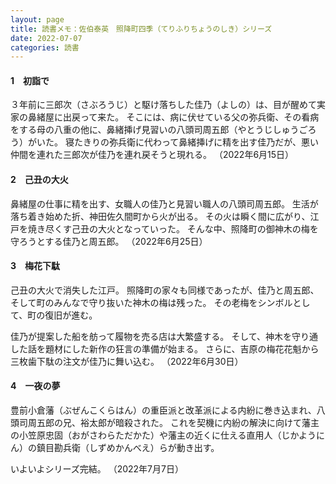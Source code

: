 ```yaml
---
layout: page
title: 読書メモ：佐伯泰英　照降町四季（てりふりちょうのしき）シリーズ
date: 2022-07-07
categories: 読書
---
```

#### 1　初詣で

３年前に三郎次（さぶろうじ）と駆け落ちした佳乃（よしの）は、目が醒めて実家の鼻緒屋に出戻って来た。
そこには、病に伏せている父の弥兵衛、その看病をする母の八重の他に、鼻緒挿げ見習いの八頭司周五郎（やとうじしゅうごろう）がいた。
寝たきりの弥兵衛に代わって鼻緒挿げに精を出す佳乃だが、悪い仲間を連れた三郎次が佳乃を連れ戻そうと現れる。
（2022年6月15日）

#### 2　己丑の大火

鼻緒屋の仕事に精を出す、女職人の佳乃と見習い職人の八頭司周五郎。
生活が落ち着き始めた折、神田佐久間町から火が出る。
その火は瞬く間に広がり、江戸を焼き尽くす己丑の大火となっていった。
そんな中、照降町の御神木の梅を守ろうとする佳乃と周五郎。
（2022年6月25日）

#### 3　梅花下駄

己丑の大火で消失した江戸。
照降町の家々も同様であったが、佳乃と周五郎、そして町のみんなで守り抜いた神木の梅は残った。
その老梅をシンボルとして、町の復旧が進む。

佳乃が提案した船を舫って履物を売る店は大繁盛する。
そして、神木を守り通した話を題材にした新作の狂言の準備が始まる。
さらに、吉原の梅花花魁から三枚歯下駄の注文が佳乃に舞い込む。
（2022年6月30日）

#### 4　一夜の夢

豊前小倉藩（ぶぜんこくらはん）の重臣派と改革派による内紛に巻き込まれ、八頭司周五郎の兄、裕太郎が暗殺された。
これを契機に内紛の解決に向けて藩主の小笠原忠固（おがさわらただかた）や藩主の近くに仕える直用人（じかようにん）の鎮目勘兵衛（しずめかんべえ）らが動き出す。

いよいよシリーズ完結。
（2022年7月7日）
